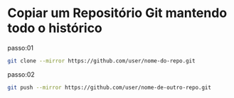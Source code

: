 # Copiar um Repositório Git mantendo todo o histórico

passo:01

```sh
git clone --mirror https://github.com/user/nome-do-repo.git
```

passo:02

```sh
git push --mirror https://github.com/user/nome-de-outro-repo.git
```
